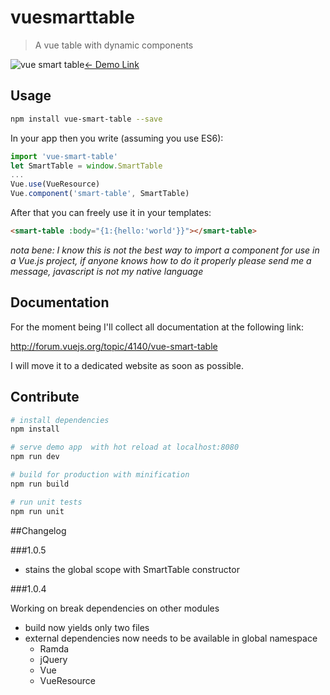 # vuesmarttable

> A vue table with dynamic components

![vue smart table](http://s33.postimg.org/tbffbcza7/2016_05_29_15_20_48.png)[<- Demo Link](http://codepen.io/gurghet/pen/gMOoPB)

## Usage

``` bash
npm install vue-smart-table --save
```
In your app then you write (assuming you use ES6):

``` javascript
import 'vue-smart-table'
let SmartTable = window.SmartTable
...
Vue.use(VueResource)
Vue.component('smart-table', SmartTable)
```

After that you can freely use it in your templates:

``` html
<smart-table :body="{1:{hello:'world'}}"></smart-table>
```

*nota bene: I know this is not the best way to import a component for use in a Vue.js project,
if anyone knows how to do it properly please send me a message, javascript is not
my native language*

## Documentation

For the moment being I'll collect all documentation at the following link:

http://forum.vuejs.org/topic/4140/vue-smart-table

I will move it to a dedicated website as soon as possible.

## Contribute

``` bash
# install dependencies
npm install

# serve demo app  with hot reload at localhost:8080
npm run dev

# build for production with minification
npm run build

# run unit tests
npm run unit
```

##Changelog

###1.0.5

- stains the global scope with SmartTable constructor

###1.0.4

Working on break dependencies on other modules
- build now yields only two files
- external dependencies now needs to be available in global namespace
    - Ramda
    - jQuery
    - Vue
    - VueResource

